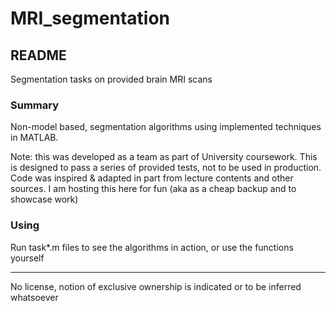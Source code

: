 # MRI_segmentation
## README

Segmentation tasks on provided brain MRI scans 

### Summary

Non-model based, segmentation algorithms using implemented techniques in MATLAB.

Note: this was developed as a team as part of University coursework. This is designed to pass a series of provided tests, not to be used in production. Code was inspired & adapted in part from lecture contents and other sources. I am hosting this here for fun (aka as a cheap backup and to showcase work)

### Using

Run task\*.m files to see the algorithms in action, or use the functions yourself

---

No license, notion of exclusive ownership is indicated or to be inferred whatsoever
